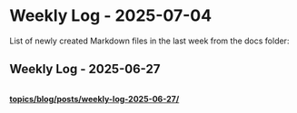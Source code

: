# Weekly Log - 2025-07-04

List of newly created Markdown files in the last week from the docs folder:

## Weekly Log - 2025-06-27
![]()



**[topics/blog/posts/weekly-log-2025-06-27/](https://levoxtrip.github.io/TKB/topics/blog/posts/weekly-log-2025-06-27/)**

